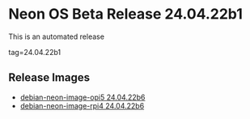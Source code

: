 # Neon OS Beta Release 24.04.22b1
This is an automated release

tag=24.04.22b1

## Release Images
- [debian-neon-image-opi5 24.04.22b6](https://2222.us/app/files/neon_images/core/opi5/dev/debian-neon-image-opi5_2024-04-22_17_12.img.xz)
- [debian-neon-image-rpi4 24.04.22b6](https://2222.us/app/files/neon_images/core/rpi4/dev/debian-neon-image-rpi4_2024-04-22_17_12.img.xz)

